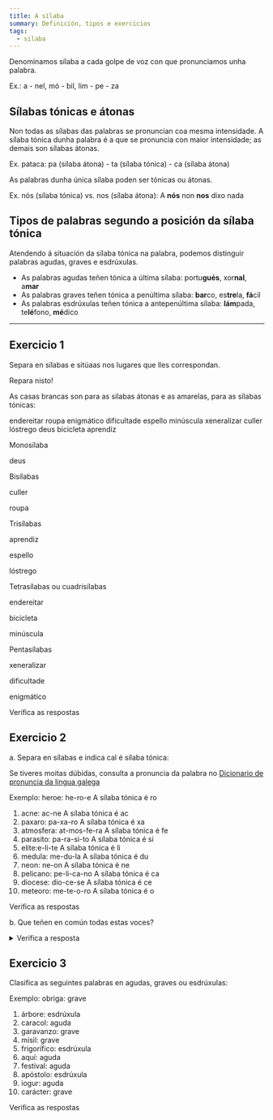 ```yaml
---
title: A sílaba
summary: Definición, tipos e exercicios
tags:
  - silaba
---
```

Denominamos sílaba a cada golpe de voz con que pronunciamos unha palabra.

Ex.: a - nel, mó - bil, lim - pe - za

## Sílabas tónicas e átonas

Non todas as sílabas das palabras se pronuncian coa mesma intensidade. A sílaba
tónica dunha palabra é a que se pronuncia con maior intensidade; as demais son
sílabas átonas.

Ex. pataca: pa (sílaba átona) - ta (sílaba tónica) - ca (sílaba átona)

As palabras dunha única sílaba poden ser tónicas ou átonas.

Ex. nós (sílaba tónica) vs. nos (sílaba átona): A **nós** non **nos** dixo nada

## Tipos de palabras segundo a posición da sílaba tónica

Atendendo á situación da sílaba tónica na palabra, podemos distinguir palabras
agudas, graves e esdrúxulas.

* As palabras agudas teñen tónica a última sílaba: portu**gués**, xor**nal**,
  a**mar**
* As palabras graves teñen tónica a penúltima sílaba: **bar**co, es**tre**la,
  **fá**cil
* As palabras esdrúxulas teñen tónica a antepenúltima sílaba: **lám**pada,
  te**lé**fono, **mé**dico

- - -

## Exercicio 1

Separa en sílabas e sitúaas nos lugares que lles correspondan.

Repara nisto!

As casas brancas son para as sílabas átonas e as amarelas, para as sílabas tónicas:

<e-layout>
<e-tag color=1>endereitar</e-tag>
<e-tag color=1>roupa</e-tag>
<e-tag color=1>enigmático</e-tag>
<e-tag color=1>dificultade</e-tag>
<e-tag color=1>espello</e-tag>
<e-tag color=1>minúscula</e-tag>
<e-tag color=1>xeneralizar</e-tag>
<e-tag color=1>culler</e-tag>
<e-tag color=1>lóstrego</e-tag>
<e-tag color=1>deus</e-tag>
<e-tag color=1>bicicleta</e-tag>
<e-tag color=1>aprendiz</e-tag>
</e-layout>

Monosílaba

<e-answer size=3 highlight>deus</e-answer>

Bisílabas

<e-answer size=3>cu</e-answer><e-answer size=3 highlight>ller</e-answer>

<e-answer size=3 highlight>rou</e-answer><e-answer size=3>pa</e-answer>

Trisílabas

<e-answer size=3>a</e-answer><e-answer size=3>pren</e-answer><e-answer size=3 highlight>diz</e-answer>

<e-answer size=3>es</e-answer><e-answer size=3 highlight>pe</e-answer><e-answer size=3>llo</e-answer>

<e-answer size=3 highlight>lós</e-answer><e-answer size=3>tre</e-answer><e-answer size=3>go</e-answer>

Tetrasílabas ou cuadrisílabas

<e-answer size=3>en</e-answer><e-answer size=3>de</e-answer><e-answer size=3>rei</e-answer><e-answer size=3 highlight>tar</e-answer>

<e-answer size=3>bi</e-answer><e-answer size=3>ci</e-answer><e-answer size=3 highlight>cle</e-answer><e-answer size=3>ta</e-answer>

<e-answer size=3>mi</e-answer><e-answer size=3 highlight>nús</e-answer></e-answer><e-answer size=3>cu</e-answer><e-answer size=3>la</e-answer>

Pentasílabas

<e-answer size=3>xe</e-answer><e-answer size=3>ne</e-answer><e-answer size=3>ra</e-answer><e-answer size=3>li</e-answer><e-answer size=3 highlight>zar</e-answer>

<e-answer size=3>di</e-answer><e-answer size=3>fi</e-answer><e-answer size=3>cul</e-answer><e-answer size=3 highlight>ta</e-answer><e-answer size=3>de</e-answer>

<e-answer size=3>e</e-answer><e-answer size=3>nig</e-answer><e-answer size=3 highlight>má</e-answer><e-answer size=3>ti</e-answer><e-answer size=3>co</e-answer>

<e-validate>Verifica as respostas</e-validate>

## Exercicio 2

a. Separa en sílabas e indica cal é sílaba tónica:

Se tiveres moitas dúbidas, consulta a pronuncia da palabra no [Dicionario de pronuncia da lingua galega](https://ilg.usc.es/pronuncia/)

Exemplo: heroe: he-ro-e A sílaba tónica é ro

1. acne: <e-answer>ac-ne</e-answer> A sílaba tónica é <e-answer>ac</e-answer>
2. paxaro: <e-answer>pa-xa-ro</e-answer> A sílaba tónica é <e-answer>xa</e-answer>
3. atmosfera: <e-answer>at-mos-fe-ra</e-answer> A sílaba tónica é <e-answer>fe</e-answer>
4. parasito: <e-answer>pa-ra-si-to</e-answer> A sílaba tónica é <e-answer>si</e-answer>
5. elite:<e-answer>e-li-te</e-answer> A sílaba tónica é <e-answer>li</e-answer>
6. medula: <e-answer>me-du-la</e-answer> A sílaba tónica é <e-answer>du</e-answer>
7. neon: <e-answer>ne-on</e-answer> A sílaba tónica é <e-answer>ne</e-answer>
8. pelicano: <e-answer>pe-li-ca-no</e-answer> A sílaba tónica é <e-answer>ca</e-answer>
9. diocese: <e-answer>dio-ce-se</e-answer> A sílaba tónica é <e-answer>ce</e-answer>
10. meteoro: <e-answer>me-te-o-ro</e-answer> A sílaba tónica é <e-answer>o</e-answer>

<e-validate>Verifica as respostas</e-validate>

b. Que teñen en común todas estas voces?

<details> <summary>Verifica a resposta</summary>

Todas son palabras graves: a sílaba tónica é a penúltima.

</details>

## Exercicio 3

Clasifica as seguintes palabras en agudas, graves ou esdrúxulas:

Exemplo: obriga: grave

1. árbore: <e-answer> esdrúxula </e-answer>
2. caracol: <e-answer> aguda </e-answer>
3. garavanzo: <e-answer> grave </e-answer>
4. mísil: <e-answer> grave </e-answer>
5. frigorífico: <e-answer> esdrúxula </e-answer>
6. aquí: <e-answer> aguda </e-answer>
7. festival: <e-answer> aguda </e-answer>
8. apóstolo: <e-answer> esdrúxula </e-answer>
9. iogur: <e-answer> aguda </e-answer>
10. carácter: <e-answer> grave </e-answer>

<e-validate>Verifica as respostas</e-validate>

